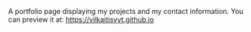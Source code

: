 A portfolio page displaying my projects and my contact information. You can preview it at: https://vilkaitisvyt.github.io